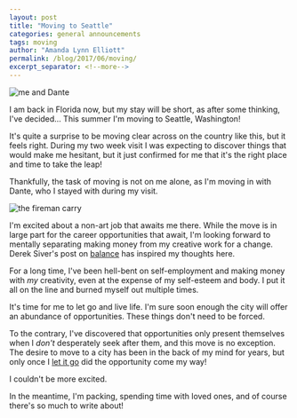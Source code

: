 ```yaml
---
layout: post
title: "Moving to Seattle"
categories: general announcements 
tags: moving
author: "Amanda Lynn Elliott"
permalink: /blog/2017/06/moving/
excerpt_separator: <!--more-->
---
```


![me and Dante]({{site.url}}/assets/img/2017/06/waterfront.jpg)

I am back in Florida now, but my stay will be short, as after some thinking, I've decided… This summer I'm moving to Seattle, Washington! 

It's quite a surprise to be moving clear across on the country like this, but it feels right. During my two week visit I was expecting to discover things that would make me hesitant, but it just confirmed for me that it's the right place and time to take the leap! 

Thankfully, the task of moving is not on me alone, as I'm moving in with Dante, who I stayed with during my visit. 

![the fireman carry]({{site.url}}/assets/img/2017/06/underground2.jpg) 

I'm excited about a non-art job that awaits me there. While the move is in large part for the career opportunities that await, I'm looking forward to mentally separating making money from my creative work for a change. Derek Siver's post on [balance](https://sivers.org/balance) has inspired my thoughts here.

For a long time, I've been hell-bent on self-employment and making money with *my* creativity, even at the expense of my self-esteem and body. I put it all on the line and burned myself out multiple times. 

It's time for me to let go and live life. I'm sure soon enough the city will offer an abundance of opportunities. These things don't need to be forced. 

To the contrary, I've discovered that opportunities only present themselves when I *don't* desperately seek after them, and this move is no exception. The desire to move to a city has been in the back of my mind for years, but only once I [let it go]({{site.url}}/blog/2017/05/cynicism/) did the opportunity come my way! 

I couldn't be more excited.

In the meantime, I'm packing, spending time with loved ones, and of course there's so much to write about!
